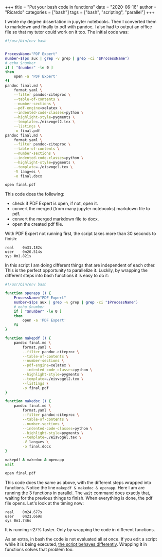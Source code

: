 +++
title = "Put your bash code in functions"
date = "2020-06-16"
author = "Ricardo"
categories = ["bash"]
tags = ["bash", "scripting", "parallel"]
+++


I wrote my degree dissertation in jupyter notebooks. Then I converted them to markdown and finally to pdf with pandoc. I also had to output an office file so that my tutor could work on it too. The initial code was:

```bash
#!/usr/bin/env bash


ProcessName="PDF Expert"
number=$(ps aux | grep -v grep | grep -ci "$ProcessName")
# echo $number
if [ "$number" -le 0 ]
then
    open -a 'PDF Expert'
fi
pandoc final.md \
    format.yaml \
    --filter pandoc-citeproc \
    --table-of-contents \
    --number-sections \
    --pdf-engine=xelatex \
    --indented-code-classes=python \
    --highlight-style=pygments \
    --template=./eisvogel2.tex \
    --listings \
    -o final.pdf
pandoc final.md \
    format.yaml \
    --filter pandoc-citeproc \
    --table-of-contents \
    --number-sections \
    --indented-code-classes=python \
    --highlight-style=pygments \
    --template=./eisvogel.tex \
    -V lang=es \
    -o final.docx

open final.pdf
```

This code does the following:

* check if PDF Expert is open, if not, open it.
* convert the merged (from many jupyter notebooks) markdown file to pdf.
* convert the merged markdown file to docx.
* open the created pdf file.

With PDF Expert not running first, the script takes more than 30 seconds to finish:

```
real	0m31.182s
user	0m20.514s
sys	0m1.821s
```

In this script I am doing different things that are independent of each other. This is the perfect opportunity to parallelize it. Luckily, by wrapping the different steps into bash functions it is easy to do it:

```bash
#!/usr/bin/env bash

function openapp () {
    ProcessName="PDF Expert"
    number=$(ps aux | grep -v grep | grep -ci "$ProcessName")
    # echo $number
    if [ "$number" -le 0 ]
    then
        open -a 'PDF Expert'
    fi
}

function makepdf () {
    pandoc final.md \
        format.yaml \
        --filter pandoc-citeproc \
        --table-of-contents \
        --number-sections \
        --pdf-engine=xelatex \
        --indented-code-classes=python \
        --highlight-style=pygments \
        --template=./eisvogel2.tex \
        --listings \
        -o final.pdf
}

function makedoc () {
    pandoc final.md \
        format.yaml \
        --filter pandoc-citeproc \
        --table-of-contents \
        --number-sections \
        --indented-code-classes=python \
        --highlight-style=pygments \
        --template=./eisvogel.tex \
        -V lang=es \
        -o final.docx
}

makepdf & makedoc & openapp
wait

open final.pdf
```

This code does the same as above, with the different steps wrapped into functions. Notice the line `makepdf & makedoc & openapp`. Here I am are running the 3 functions in parallel. The `wait` command does exactly that, waiting for the previous things to finish. When everything is done, the pdf file opens. Let's look at the timing now:

```
real	0m24.677s
user	0m21.669s
sys	0m1.746s
```

It is running ~27% faster. Only by wrapping the code in different functions.

As an extra, in bash the code is not evaluated all at once. If you edit a script while it is being executed, [the script behaves differently](https://thomask.sdf.org/blog/2019/11/09/take-care-editing-bash-scripts.html). Wrapping it in functions solves that problem too.